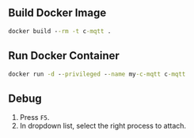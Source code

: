 ## Build Docker Image

```cmd
docker build --rm -t c-mqtt .
```

## Run Docker Container

```cmd
docker run -d --privileged --name my-c-mqtt c-mqtt
```

## Debug

1. Press `F5`.
2. In dropdown list, select the right process to attach.